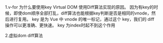 1.v-for 为什么要使用key
Virtual DOM 使用Diff算法实现的原因。
因为有key的时候，即使dom顺序全部打乱，diff算法也能根据key判断是否是相同的vnode，然后进行复用。
key 是为 Vue 中 vnode 的唯一标记，通过这个 key，我们的 diff 操作可以更准确、更快速。
key 为index时起不到这个作用

2.虚拟dom diff算法